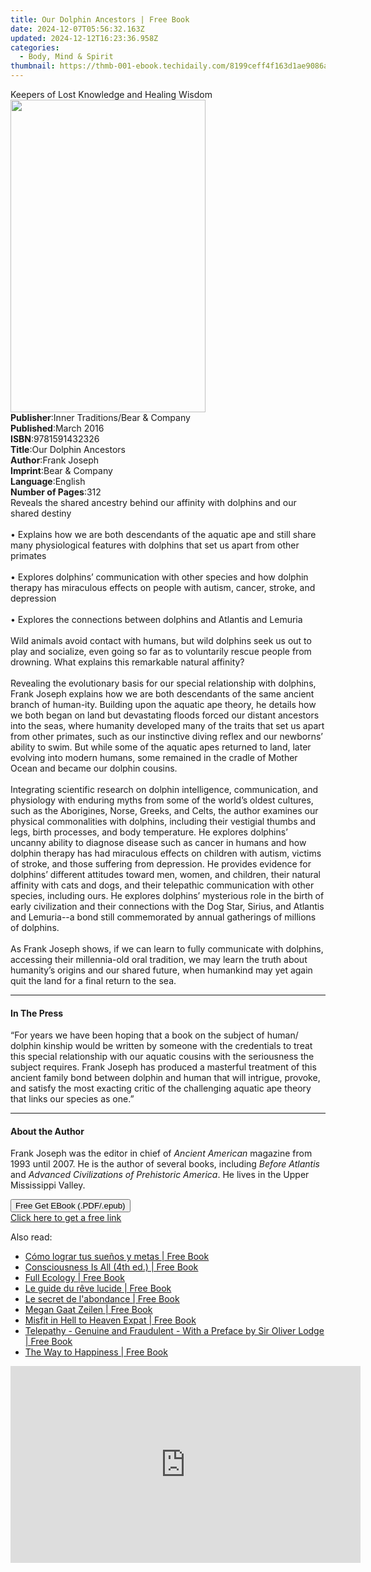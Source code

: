 ```yaml
---
title: Our Dolphin Ancestors | Free Book
date: 2024-12-07T05:56:32.163Z
updated: 2024-12-12T16:23:36.958Z
categories:
  - Body, Mind & Spirit
thumbnail: https://thmb-001-ebook.techidaily.com/8199ceff4f163d1ae9086acd685b850db17c29a5db739a912d118e5cc9623cc1.jpg
---
```

<main id="book-container">
  <div class="flex flex-col">
    <div class="book-brief flex-1 py-6 px-4 sm:p-6 md:py-10 md:px-8">
      <!-- brief-->
      <div class="book-brief-main">
        Keepers of Lost Knowledge and Healing Wisdom
      </div>
    </div>
    <div
      class="book-meta-info flex-1 grid gap-4 col-start-1 col-end-3 row-start-1 sm:mb-6 sm:grid-cols-4 lg:gap-6 lg:col-start-2 lg:row-end-6 lg:row-span-6 lg:mb-0"
    >
      <div
        class="book-meta-info-left place-content-center mt-4 p-4 text-sm leading-6 col-start-2 col-span-2 dark:text-slate-400"
      >
        <img
          class="w-full h-500 object-cover rounded-lg sm:h-255 sm:col-span-2 lg:col-span-full"
          src="https://img-001-ebook.techidaily.com/38fb8bb1bbe5a81191ea9faa0ce52d61fec6d9c94561ae0ede40bbf425001930.jpg"
          alt=""
          width="312"
          height="500"
        />
      </div>
      <div
        class="book-meta-info-right mt-2 col-start-1 row-start-2 col-span-3 self-center"
      >
        <!-- meta data  -->
        <div class="flex flex-col px-4 md:px-8">
          <div class="flex-1">
            <strong>Publisher</strong>:<span class="px-2"
              >Inner Traditions/Bear &amp; Company</span
            >
          </div>
          <div class="flex-1">
            <strong>Published</strong>:<span class="px-2">March 2016</span>
          </div>
          <div class="flex-1">
            <strong>ISBN</strong>:<span class="px-2">9781591432326</span>
          </div>
          <div class="flex-1">
            <strong>Title</strong>:<span class="px-2"
              >Our Dolphin Ancestors</span
            >
          </div>
          <div class="flex-1">
            <strong>Author</strong>:<span class="px-2">Frank Joseph</span>
          </div>
          <div class="flex-1">
            <strong>Imprint</strong>:<span class="px-2"
              >Bear &amp; Company</span
            >
          </div>
          <div class="flex-1">
            <strong>Language</strong>:<span class="px-2">English</span>
          </div>
          <div class="flex-1">
            <strong>Number of Pages</strong>:<span class="px-2">312</span>
          </div>
        </div>
      </div>
    </div>
    <div class="book-description flex-1 py-6 px-4 sm:p-6 md:py-10 md:px-8">
      <div class="book-description-main">
        <div accordion-content="" id="description">
          Reveals the shared ancestry behind our affinity with dolphins and our
          shared destiny <br />
          <br />• Explains how we are both descendants of the aquatic ape and
          still share many physiological features with dolphins that set us
          apart from other primates <br />
          <br />• Explores dolphins’ communication with other species and how
          dolphin therapy has miraculous effects on people with autism, cancer,
          stroke, and depression <br />
          <br />• Explores the connections between dolphins and Atlantis and
          Lemuria <br />
          <br />Wild animals avoid contact with humans, but wild dolphins seek
          us out to play and socialize, even going so far as to voluntarily
          rescue people from drowning. What explains this remarkable natural
          affinity? <br />
          <br />Revealing the evolutionary basis for our special relationship
          with dolphins, Frank Joseph explains how we are both descendants of
          the same ancient branch of human-ity. Building upon the aquatic ape
          theory, he details how we both began on land but devastating floods
          forced our distant ancestors into the seas, where humanity developed
          many of the traits that set us apart from other primates, such as our
          instinctive diving reflex and our newborns’ ability to swim. But while
          some of the aquatic apes returned to land, later evolving into modern
          humans, some remained in the cradle of Mother Ocean and became our
          dolphin cousins. <br />
          <br />Integrating scientific research on dolphin intelligence,
          communication, and physiology with enduring myths from some of the
          world’s oldest cultures, such as the Aborigines, Norse, Greeks, and
          Celts, the author examines our physical commonalities with dolphins,
          including their vestigial thumbs and legs, birth processes, and body
          temperature. He explores dolphins’ uncanny ability to diagnose disease
          such as cancer in humans and how dolphin therapy has had miraculous
          effects on children with autism, victims of stroke, and those
          suffering from depression. He provides evidence for dolphins’
          different attitudes toward men, women, and children, their natural
          affinity with cats and dogs, and their telepathic communication with
          other species, including ours. He explores dolphins’ mysterious role
          in the birth of early civilization and their connections with the Dog
          Star, Sirius, and Atlantis and Lemuria--a bond still commemorated by
          annual gatherings of millions of dolphins. <br />
          <br />As Frank Joseph shows, if we can learn to fully communicate with
          dolphins, accessing their millennia-old oral tradition, we may learn
          the truth about humanity’s origins and our shared future, when
          humankind may yet again quit the land for a final return to the sea.
        </div>
        <div class="accordion-fader"></div>
      </div>
    </div>
    <div class="book-excerpts flex-1 py-6 px-4 sm:p-6 md:py-10 md:px-8">
      <!-- excerpts-->
      <div class="book-excerpts-main">
        <hr />
        <h4 class="placeholder placeholder-heading">
          <span>In The Press</span>
        </h4>
        <p>
          “For years we have been hoping that a book on the subject of human/
          dolphin kinship would be written by someone with the credentials to
          treat this special relationship with our aquatic cousins with the
          seriousness the subject requires. Frank Joseph has produced a
          masterful treatment of this ancient family bond between dolphin and
          human that will intrigue, provoke, and satisfy the most exacting
          critic of the challenging aquatic ape theory that links our species as
          one.”
        </p>
      </div>
    </div>
    <div class="book-about-author flex-1 py-6 px-4 sm:p-6 md:py-10 md:px-8">
      <!-- about author-->
      <div class="book-main-author-main">
        <hr />
        <h4 class="placeholder placeholder-heading">
          <span>About the Author</span>
        </h4>
        <p>
          Frank Joseph was the editor in chief of
          <i>Ancient American</i> magazine from 1993 until 2007. He is the
          author of several books, including <i>Before Atlantis</i> and
          <i>Advanced Civilizations of Prehistoric America</i>. He lives in the
          Upper Mississippi Valley.
        </p>
      </div>
    </div>
    <div class="book-free-get flex-1 py-6 px-4 sm:p-6 md:py-10 md:px-8">
      <button
        id="btn-free-get"
        class="bg-blue-500 hover:bg-blue-700 text-white font-bold py-2 px-4 rounded"
      >
        Free Get EBook (.PDF/.epub)
      </button>
      <div id="countdown-display" class="px-2 text-lg mt-2"></div>
      <a
        id="free-link"
        class="hidden bg-blue-500 hover:bg-blue-700 text-white font-bold py-2 px-4 rounded"
        href="https://www.ebooks.com/en-us/book/95782517/our-dolphin-ancestors/frank-joseph/"
        target="_blank"
        >Click here to get a free link</a
      >
    </div>
    <script>
      let countdownTime = 0;
      let countdownInterval = null;
      document
        .getElementById('btn-free-get')
        .addEventListener('click', startCountdown);
      function startCountdown() {
        countdownTime = new Date().getTime() + 60000 * 3;
        countdownInterval = setInterval(updateCountdown, 1000);
        document.getElementById('btn-free-get').disabled = true;
        document
          .getElementById('btn-free-get')
          .classList.add('bg-gray-500', 'cursor-not-allowed');
      }
      function updateCountdown() {
        let currentTime = new Date().getTime();
        let timeLeft = countdownTime - currentTime;
        let secondsLeft = Math.floor(timeLeft / 1000);
        document.getElementById('countdown-display').innerHTML =
          `Remaining time: ${secondsLeft} seconds.`;
        if (secondsLeft <= 0) {
          clearInterval(countdownInterval);
          document.getElementById('btn-free-get').classList.add('hidden');
          document.getElementById('free-link').classList.remove('hidden');
          document.getElementById('countdown-display').innerHTML = '';
        }
      }
    </script>
  </div>
</main>

<ins class="adsbygoogle"
      style="display:block"
      data-ad-client="ca-pub-7571918770474297"
      data-ad-slot="8358498916"
      data-ad-format="auto"
      data-full-width-responsive="true"></ins>
    

<span class="atpl-alsoreadstyle">Also read:</span>
<div><ul>
<li><a href="https://novels-ebooks.techidaily.com/210209300-9781071583340-como-lograr-tus-suenos-y-metas/"><u>Cómo lograr tus sueños y metas | Free Book</u></a></li>
<li><a href="https://novels-ebooks.techidaily.com/210208243-9780998652481-consciousness-is-all-4th-ed/"><u>Consciousness Is All (4th ed.) | Free Book</u></a></li>
<li><a href="https://novels-ebooks.techidaily.com/210208389-9781597145190-full-ecology/"><u>Full Ecology | Free Book</u></a></li>
<li><a href="https://novels-ebooks.techidaily.com/210208786-9782017140702-le-guide-du-reve-lucide/"><u>Le guide du rêve lucide | Free Book</u></a></li>
<li><a href="https://novels-ebooks.techidaily.com/210208788-9782017140696-le-secret-de-labondance/"><u>Le secret de l'abondance | Free Book</u></a></li>
<li><a href="https://novels-ebooks.techidaily.com/210209141-9781071584224-megan-gaat-zeilen/"><u>Megan Gaat Zeilen | Free Book</u></a></li>
<li><a href="https://novels-ebooks.techidaily.com/210207990-9781952146138-misfit-in-hell-to-heaven-expat/"><u>Misfit in Hell to Heaven Expat | Free Book</u></a></li>
<li><a href="https://novels-ebooks.techidaily.com/210208334-9781528767804-telepathy-genuine-and-fraudulent-with-a-preface-by-sir-oliver-lodge/"><u>Telepathy - Genuine and Fraudulent - With a Preface by Sir Oliver Lodge | Free Book</u></a></li>
<li><a href="https://novels-ebooks.techidaily.com/210209326-9781071579961-the-way-to-happiness/"><u>The Way to Happiness | Free Book</u></a></li>
</ul></div>

<!-- affiliate ads begin -->
<iframe width="560" height="315" src="https://www.youtube.com/embed/9Sj2QNA-JXI?si=V-_h73iE3VlE214k" title="YouTube video player" frameborder="0" allow="accelerometer; autoplay; clipboard-write; encrypted-media; gyroscope; picture-in-picture; web-share" referrerpolicy="strict-origin-when-cross-origin" allowfullscreen></iframe>
<!-- affiliate ads end -->

